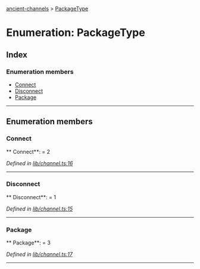 [ancient-channels](../README.md) > [PackageType](../enums/packagetype.md)



# Enumeration: PackageType

## Index

### Enumeration members

* [Connect](packagetype.md#connect)
* [Disconnect](packagetype.md#disconnect)
* [Package](packagetype.md#package)



---
## Enumeration members
<a id="connect"></a>

###  Connect

** Connect**:    = 2

*Defined in [lib/channel.ts:16](https://github.com/AncientSouls/Channels/blob/34662c9/src/lib/channel.ts#L16)*





___

<a id="disconnect"></a>

###  Disconnect

** Disconnect**:    = 1

*Defined in [lib/channel.ts:15](https://github.com/AncientSouls/Channels/blob/34662c9/src/lib/channel.ts#L15)*





___

<a id="package"></a>

###  Package

** Package**:    = 3

*Defined in [lib/channel.ts:17](https://github.com/AncientSouls/Channels/blob/34662c9/src/lib/channel.ts#L17)*





___


